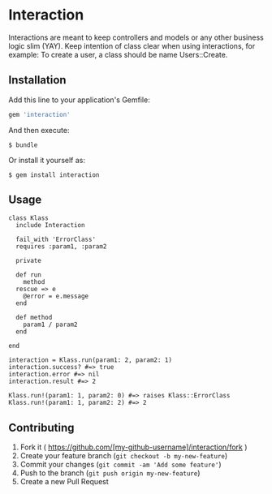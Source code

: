 # Interaction

Interactions are meant to keep controllers and models or any other business logic slim (YAY).
Keep intention of class clear when using interactions, for example: 
To create a user, a class should be name Users::Create.

## Installation

Add this line to your application's Gemfile:

```ruby
gem 'interaction'
```

And then execute:

    $ bundle

Or install it yourself as:

    $ gem install interaction

## Usage

```
class Klass
  include Interaction

  fail_with 'ErrorClass'
  requires :param1, :param2     

  private
  
  def run
    method
  rescue => e
    @error = e.message
  end

  def method
    param1 / param2
  end

end

interaction = Klass.run(param1: 2, param2: 1)
interaction.success? #=> true
interaction.error #=> nil
interaction.result #=> 2

Klass.run!(param1: 1, param2: 0) #=> raises Klass::ErrorClass
Klass.run!(param1: 1, param2: 2) #=> 2

```

## Contributing

1. Fork it ( https://github.com/[my-github-username]/interaction/fork )
2. Create your feature branch (`git checkout -b my-new-feature`)
3. Commit your changes (`git commit -am 'Add some feature'`)
4. Push to the branch (`git push origin my-new-feature`)
5. Create a new Pull Request
